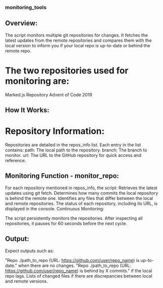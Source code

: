 ### monitoring_tools
## Overview:
The script monitors multiple git repositories for changes. It fetches the latest updates from the remote repositories and compares them with the local version to inform you if your local repo is up-to-date or behind the remote repo.

# The two repositories used for monitoring are:

Marked.js Repository
Advent of Code 2019

## How It Works:
# Repository Information:

Repositories are detailed in the repos_info list. Each entry in the list contains:
path: The local path to the repository.
branch: The branch to monitor.
url: The URL to the GitHub repository for quick access and reference.


## Monitoring Function - monitor_repo:

For each repository mentioned in repos_info, the script:
Retrieves the latest updates using git fetch.
Determines how many commits the local repository is behind the remote one.
Identifies any files that differ between the local and remote repositories.
The status of each repository, including its URL, is displayed in the console.
Continuous Monitoring:

The script persistently monitors the repositories. After inspecting all repositories,
 it pauses for 60 seconds before the next cycle.

## Output:
Expect outputs such as:

"Repo ./path_to_repo (URL: https://github.com/user/repo_name) is up-to-date." when there are no changes.
"Repo ./path_to_repo (URL: https://github.com/user/repo_name) is behind by X commits." if the local repo lags.
Lists of changed files if there are discrepancies between local and remote versions.
